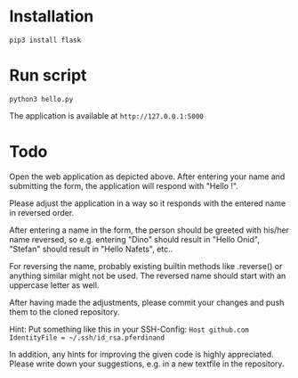 # Installation
`pip3 install flask`

# Run script
`python3 hello.py`

The application is available at `http://127.0.0.1:5000`

# Todo

Open the web application as depicted above. After entering your name and
submitting the form, the application will respond with "Hello <Name>!".

Please adjust the application in a way so it responds with the entered name in
reversed order. 

After entering a name in the form, the person should be greeted with his/her name
reversed, so e.g. entering "Dino" should result in "Hello Onid", "Stefan" should
result in "Hello Nafets", etc..

For reversing the name, probably existing builtin methods like .reverse() or anything 
similar might not be used. The reversed name should start with an uppercase letter as well.

After having made the adjustments, please commit your changes and push them to the cloned repository.

Hint: Put something like this in your SSH-Config:
`Host github.com
    IdentityFile = ~/.ssh/id_rsa.pferdinand`

In addition, any hints for improving the given code is highly appreciated.
Please write down your suggestions, e.g. in a new textfile in the repository. 
